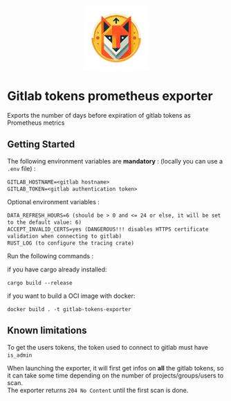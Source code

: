 <p align="center">
  <img src="logo.png" width="150" alt="logo">
</p>

# Gitlab tokens prometheus exporter

Exports the number of days before expiration of gitlab tokens as Prometheus metrics

## Getting Started

The following environment variables are **mandatory** : (locally you can use a `.env` file) :
```
GITLAB_HOSTNAME=<gitlab hostname>
GITLAB_TOKEN=<gitlab authentication token>
```

Optional environment variables :
```
DATA_REFRESH_HOURS=6 (should be > 0 and <= 24 or else, it will be set to the default value: 6)
ACCEPT_INVALID_CERTS=yes (DANGEROUS!!! disables HTTPS certificate validation when connecting to gitlab)
RUST_LOG (to configure the tracing crate)
```

Run the following commands :

if you have cargo already installed:
```
cargo build --release
```

if you want to build a OCI image with docker:
```
docker build . -t gitlab-tokens-exporter
```

## Known limitations

To get the users tokens, the token used to connect to gitlab must have `is_admin`

When launching the exporter, it will first get infos on **all** the gitlab tokens, so it can take some time depending on the number of projects/groups/users to scan.<br />
The exporter returns `204 No Content` until the first scan is done.
